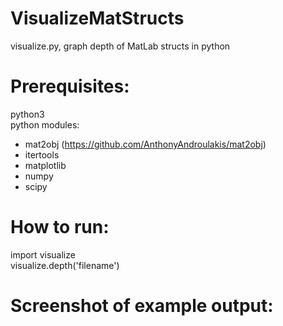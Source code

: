 # VisualizeMatStructs
visualize.py, graph depth of MatLab structs in python     
     
# Prerequisites:
python3     
python modules:
+ mat2obj (https://github.com/AnthonyAndroulakis/mat2obj)    
+ itertools       
+ matplotlib      
+ numpy     
+ scipy      
     
# How to run:
import visualize     
visualize.depth('filename')     

# Screenshot of example output:
